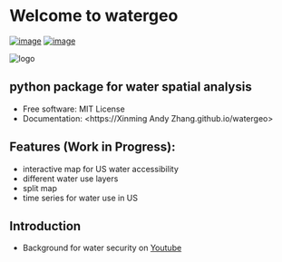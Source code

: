 # Welcome to watergeo

[![image](https://img.shields.io/badge/Watergeo-blue)](https://www.youtube.com/watch?v=C65iqOSCZOY)
[![image](https://img.shields.io/pypi/v/watergeo.svg)](https://pypi.python.org/pypi/watergeo)

![logo](https://images-platform.99static.com/7WcMmZPzGbVHYpeaib5FcOYR314=/100x100:900x900/500x500/top/smart/99designs-contests-attachments/122/122380/attachment_122380314)
## python package for water spatial analysis


-   Free software: MIT License
-   Documentation: <https://Xinming Andy Zhang.github.io/watergeo>
    

## Features (Work in Progress):
- interactive map for US water accessibility
- different water use layers
- split map 
- time series for water use in US

## Introduction
- Background for water security on [Youtube](https://www.youtube.com/watch?v=C65iqOSCZOY)
